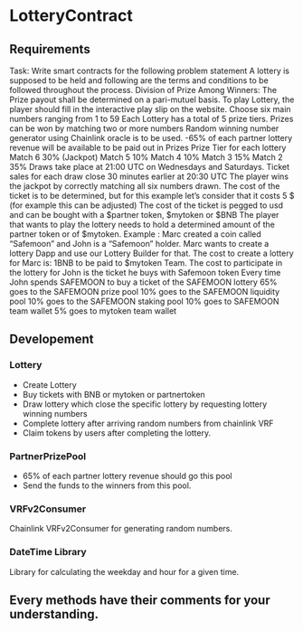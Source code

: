 # LotteryContract

## Requirements
Task: Write smart contracts for the following problem statement
A lottery is supposed to be held and following are the terms and conditions to be
followed throughout the process.
Division of Prize Among Winners: The Prize payout shall be determined on a pari-mutuel
basis.
To play Lottery, the player should fill in the interactive play slip on the website.
Choose six main numbers ranging from 1 to 59
Each Lottery has a total of 5 prize tiers.
Prizes can be won by matching two or more numbers
Random winning number generator using Chainlink oracle is to be used.
-65% of each partner lottery revenue will be available to be paid out in Prizes
Prize Tier for each lottery
Match 6 30% (Jackpot)
Match 5 10%
Match 4 10%
Match 3 15%
Match 2 35%
Draws take place at 21:00 UTC on Wednesdays and Saturdays.
Ticket sales for each draw close 30 minutes earlier at 20:30 UTC
The player wins the jackpot by correctly matching all six numbers drawn.
The cost of the ticket is to be determined, but for this example let’s consider that it
costs 5 $ (for example this can be adjusted)
The cost of the ticket is pegged to usd and can be bought with a $partner token,
$mytoken or $BNB
The player that wants to play the lottery needs to hold a determined amount of the
partner token or of $mytoken.
Example :
Marc created a coin called “Safemoon” and John is a “Safemoon” holder.
Marc wants to create a lottery Dapp and use our Lottery Builder for that.
The cost to create a lottery for Marc is: 1BNB to be paid to $mytoken Team.
The cost to participate in the lottery for John is the ticket he buys with Safemoon token
Every time John spends SAFEMOON to buy a ticket of the SAFEMOON lottery
65% goes to the SAFEMOON prize pool
10% goes to the SAFEMOON liquidity pool
10% goes to the SAFEMOON staking pool
10% goes to SAFEMOON team wallet
5% goes to mytoken team wallet

## Developement
### Lottery
- Create Lottery
- Buy tickets with BNB or mytoken or partnertoken
- Draw lottery which close the specific lottery by requesting lottery winning numbers
- Complete lottery after arriving random numbers from chainlink VRF
- Claim tokens by users after completing the lottery.

### PartnerPrizePool
- 65% of each partner lottery revenue should go this pool
- Send the funds to the winners from this pool.
### VRFv2Consumer
Chainlink VRFv2Consumer for generating random numbers.

### DateTime Library
Library for calculating the weekday and hour for a given time.

## Every methods have their comments for your understanding.